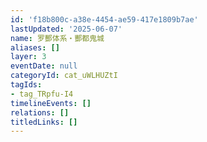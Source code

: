 ```yaml
---
id: 'f18b800c-a38e-4454-ae59-417e1809b7ae'
lastUpdated: '2025-06-07'
name: 罗酆体系・酆都鬼城
aliases: []
layer: 3
eventDate: null
categoryId: cat_uWLHUZtI
tagIds:
- tag_TRpfu-I4
timelineEvents: []
relations: []
titledLinks: []
---
```


